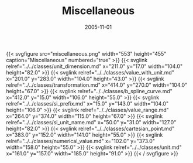﻿---
title: Miscellaneous
toc: false
type: specs
layout: diagram
date: "2005-11-01"
draft: false
specification: KBL
version: 2.3.sr1
documentType: "Recommendation"
elementType: Diagram
classes:
  - Unit_dimension
  - Value_with_unit
  - Transformation
  - B_spline_curve
  - SI_prefix
  - Value_range
  - SI_unit_name
  - Cartesian_point
  - Numerical_value
  - Unit
menu:
  KBL-2.3.sr1:    
    parent: presentation
    identifier: presentation/miscellaneous
    weight: 1016 

# Prev/next pager order (if `docs_section_pager` enabled in `params.toml`)
weight: 1016
---
{{< svgfigure src="miscellaneous.png" width="553" height="455" caption="Miscellaneous" numbered="true" >}}
  {{< svglink relref="../../classes/unit_dimension.md" x="211.0" y="17.0" width="104.0" height="82.0" >}}
  {{< svglink relref="../../classes/value_with_unit.md" x="201.0" y="283.0" width="104.0" height="43.0" >}}
  {{< svglink relref="../../classes/transformation.md" x="414.0" y="270.0" width="104.0" height="67.0" >}}
  {{< svglink relref="../../classes/b_spline_curve.md" x="412.0" y="15.0" width="106.0" height="55.0" >}}
  {{< svglink relref="../../classes/si_prefix.md" x="15.0" y="143.0" width="104.0" height="106.0" >}}
  {{< svglink relref="../../classes/value_range.md" x="264.0" y="374.0" width="115.0" height="67.0" >}}
  {{< svglink relref="../../classes/si_unit_name.md" x="50.0" y="31.0" width="127.0" height="82.0" >}}
  {{< svglink relref="../../classes/cartesian_point.md" x="383.0" y="152.0" width="141.0" height="55.0" >}}
  {{< svglink relref="../../classes/numerical_value.md" x="102.0" y="373.0" width="158.0" height="55.0" >}}
  {{< svglink relref="../../classes/unit.md" x="161.0" y="157.0" width="185.0" height="91.0" >}}
{{< / svgfigure >}}
